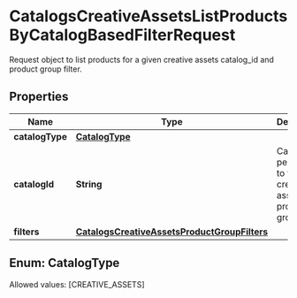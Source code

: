 

# CatalogsCreativeAssetsListProductsByCatalogBasedFilterRequest

Request object to list products for a given creative assets catalog_id and product group filter.

## Properties

Name | Type | Description | Notes
------------ | ------------- | ------------- | -------------
**catalogType** | [**CatalogType**](#CatalogType) |  | 
**catalogId** | **String** | Catalog id pertaining to the creative assets product group. | 
**filters** | [**CatalogsCreativeAssetsProductGroupFilters**](CatalogsCreativeAssetsProductGroupFilters.md) |  | 


## Enum: CatalogType
Allowed values: [CREATIVE_ASSETS]





